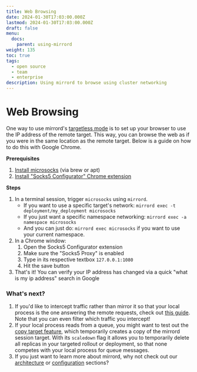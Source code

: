 ```yaml
---
title: Web Browsing
date: 2024-01-30T17:03:00.000Z
lastmod: 2024-01-30T17:03:00.000Z
draft: false
menu:
  docs:
    parent: using-mirrord
weight: 135
toc: true
tags:
  - open source
  - team
  - enterprise
description: Using mirrord to browse using cluster networking
---
```


# Web Browsing

One way to use mirrord's [targetless mode](targetless.md) is to set up your browser to use the IP address of the remote target. This way, you can browse the web as if you were in the same location as the remote target. Below is a guide on how to do this with Google Chrome.

**Prerequisites**

1. [Install microsocks](https://github.com/rofl0r/microsocks) (via brew or apt)
2. [Install "Socks5 Configurator" Chrome extension](https://chromewebstore.google.com/detail/socks5-configurator/hnpgnjkeaobghpjjhaiemlahikgmnghb)

**Steps**

1. In a terminal session, trigger `microsocks` using `mirrord`.
   * If you want to use a specific target's network: `mirrord exec -t deployment/my_deployment microsocks`
   * If you just want a specific namespace networking: `mirrord exec -a namespace microsocks`
   * And you can just do: `mirrord exec microsocks` if you want to use your current namespace.
2. In a Chrome window:
   1. Open the Socks5 Configurator extension
   2. Make sure the "Socks5 Proxy" is enabled
   3. Type in its respective textbox `127.0.0.1:1080`
   4. Hit the save button
3. That's it! You can verify your IP address has changed via a quick "what is my ip address" search in Google

### What's next?

1. If you'd like to intercept traffic rather than mirror it so that your local process is the one answering the remote requests, check out [this guide](steal.md). Note that you can even filter which traffic you intercept!
2. If your local process reads from a queue, you might want to test out the [copy target feature](copy-target.md), which temporarily creates a copy of the mirrord session target. With its `scaledown` flag it allows you to temporarily delete all replicas in your targeted rollout or deployment, so that none competes with your local process for queue messages.
3. If you just want to learn more about mirrord, why not check out our [architecture](../reference/architecture.md) or [configuration](../reference/configuration.md) sections?
